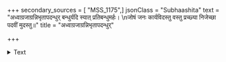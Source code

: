 +++
secondary_sources = [ "MSS_1175",]
jsonClass = "Subhaashita"
text = "अध्वाग्रजाग्रन्निभृतापदन्धुर् बन्धुर्यदि स्यात् प्रतिबन्धुमर्हः।  \nजोषं जनः कार्यविदस्तु वस्तु प्रच्छ्या निजेच्छा पदवीं मुदस्तु॥"
title = "अध्वाग्रजाग्रन्निभृतापदन्धुर्"

+++

<details><summary>Text</summary>

अध्वाग्रजाग्रन्निभृतापदन्धुर् बन्धुर्यदि स्यात् प्रतिबन्धुमर्हः।  
जोषं जनः कार्यविदस्तु वस्तु प्रच्छ्या निजेच्छा पदवीं मुदस्तु॥
</details>
